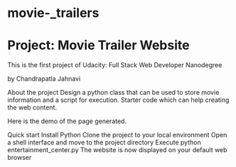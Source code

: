# movie-_trailers
# Project: Movie Trailer Website
This is the first project of Udacity: Full Stack Web Developer Nanodegree

by Chandrapatla Jahnavi

About the project
Design a python class that can be used to store movie information and a script for execution. Starter code which can help creating the web content.

Here is the demo of the page generated.

Quick start
Install Python
Clone the project to your local environment
Open a shell interface and move to the project directory
Execute python entertainment_center.py
The website is now displayed on your default web browser
